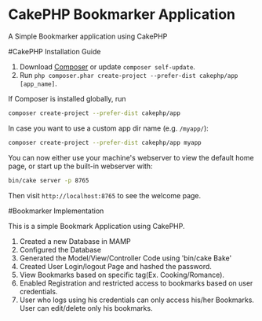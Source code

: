 # CakePHP Bookmarker Application

A Simple Bookmarker application using CakePHP

#CakePHP Installation Guide

1. Download [Composer](http://getcomposer.org/doc/00-intro.md) or update `composer self-update`.
2. Run `php composer.phar create-project --prefer-dist cakephp/app [app_name]`.

If Composer is installed globally, run

```bash
composer create-project --prefer-dist cakephp/app
```

In case you want to use a custom app dir name (e.g. `/myapp/`):

```bash
composer create-project --prefer-dist cakephp/app myapp
```

You can now either use your machine's webserver to view the default home page, or start
up the built-in webserver with:

```bash
bin/cake server -p 8765
```

Then visit `http://localhost:8765` to see the welcome page.


#Bookmarker Implementation

This is a simple Bookmark Application using CakePHP.

1. Created a new Database in MAMP
2. Configured the Database
3. Generated the Model/View/Controller Code using 'bin/cake Bake'
4. Created User Login/logout Page and hashed the password.
5. View Bookmarks based on specific tag(Ex. Cooking/Romance).
6. Enabled Registration and restricted access to bookmarks based on user credentials.
7. User who logs using his credentials can only access his/her Bookmarks. User can edit/delete only his bookmarks.

